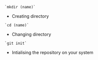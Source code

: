 ```
`mkdir (name)`
```
- Creating directory

```
`cd (name)`
```
- Changing directory

```
`git init`
```
- Intialising the repository on your system
